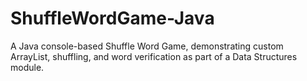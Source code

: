 # ShuffleWordGame-Java
A Java console-based Shuffle Word Game, demonstrating custom ArrayList, shuffling, and word verification as part of a Data Structures module.
